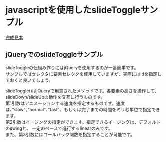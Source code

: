 # javascriptを使用したslideToggleサンプル

[完成見本]( https://haidoro.github.io/slideToggle/)

## jQueryでのslideToggleサンプル
slideToggleの仕組み作りにはjQueryを使用するのが一番簡単です。  
サンプルではセレクタに要素セレクタを使用していますが、実際にはidを指定しておくと良いでしょう。

slideToggle()はjQueryで用意されたメソッドです。各要素の高さを操作して、slideDown/slideUpの動作を交互に行うものです。  
第1引数はアニメーションする速度を指定するものです。速度は、”slow”、”normal”、”fast”、もしくは完了までの時間をミリ秒単位で指定できます。  
第2引数はイージングの指定ができます。指定できるイージングは、デフォルトのswingと、 一定のペースで進行するlinearのみです。  
また、第3引数にはコールバック関数を指定することが可能です。
